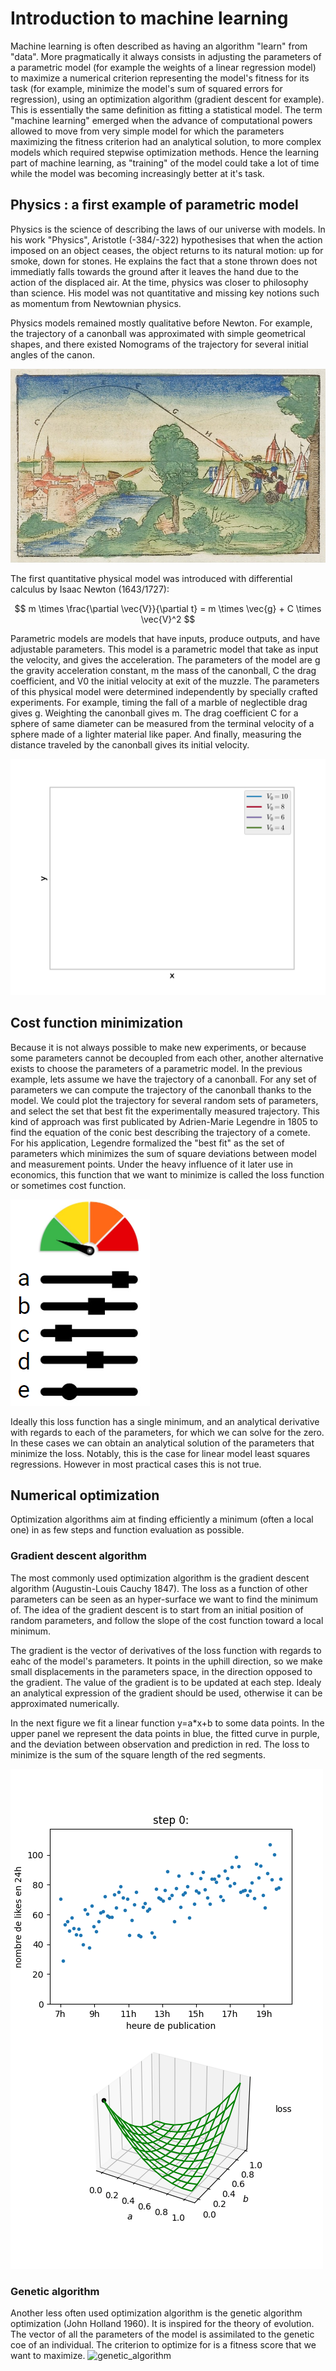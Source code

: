# Introduction to machine learning

Machine learning is often described as having an algorithm "learn" from "data".
More pragmatically it always consists in adjusting the parameters of a parametric model (for example the weights of a linear regression model) to maximize a numerical criterion representing the model's fitness for its task (for example, minimize the model's sum of squared errors for regression), using an optimization algorithm (gradient descent for example).
This is essentially the same definition as fitting a statistical model. The term "machine learning" emerged when the advance of computational powers allowed to move from very simple model for which the parameters maximizing the fitness criterion had an analytical solution, to more complex models which required stepwise optimization methods. Hence the learning part of machine learning, as "training" of the model could take a lot of time while the model was becoming increasingly better at it's task.

## Physics : a first example of parametric model

Physics is the science of describing the laws of our universe with models. In his work "Physics", Aristotle (-384/-322) hypothesises that when the action imposed on an object ceases, the object returns to its natural motion: up for smoke, down for stones. He explains the fact that a stone thrown does not immediatly falls towards the ground after it leaves the hand due to the action of the displaced air. At the time, physics was closer to philosophy than science. His model was not quantitative and missing key notions such as momentum from Newtownian physics.

Physics models remained mostly qualitative before Newton. For example, the trajectory of a canonball was approximated with simple geometrical shapes, and there existed Nomograms of the trajectory for several initial angles of the canon.

![Ballistik_Walther_Hermann_Ryff_1517](images/Ballistik_Walther_Hermann_Ryff_1517.png)

The first quantitative physical model was introduced with differential calculus by Isaac Newton (1643/1727):

$$
m \times \frac{\partial \vec{V}}{\partial t} = m \times \vec{g} + C \times \vec{V}^2
$$

Parametric models are models that have inputs, produce outputs, and have adjustable parameters. This model is a parametric model that take as input the velocity, and gives the acceleration.
The parameters of the model are g the gravity acceleration constant, m the mass of the canonball, C the drag coefficient, and V0 the initial velocity at exit of the muzzle. The parameters of this physical model were determined independently by specially crafted experiments. For example, timing the fall of a marble of neglectible drag gives g. Weighting the canonball gives m. The drag coefficient C for a sphere of same diameter can be measured from the terminal velocity of a sphere made of a lighter material like paper. And finally, measuring the distance traveled by the canonball gives its initial velocity.


![canonball_trajectory](images/gif_trajectory/trajectory.gif)


## Cost function minimization


Because it is not always possible to make new experiments, or because some parameters cannot be decoupled from each other, another alternative exists to choose the parameters of a parametric model.
In the previous example, lets assume we have the trajectory of a canonball.
For any set of parameters we can compute the trajectory of the canonball thanks to the model. We could plot the trajectory for several random sets of parameters, and select the set that best fit the experimentally measured trajectory.
This kind of approach was first publicated by Adrien-Marie Legendre in 1805 to find the equation of the conic best describing the trajectory of a comete. For his application, Legendre formalized the "best fit" as the set of parameters which minimizes the sum of square deviations between model and measurement points.
Under the heavy influence of it later use in economics, this function that we want to minimize is called the loss function or sometimes cost function.


![cost_function_minimization](images/cost_function_minimization.png)


Ideally this loss function has a single minimum, and an analytical derivative with regards to each of the parameters, for which we can solve for the zero. In these cases we can obtain an analytical solution of the parameters that minimize the loss. Notably, this is the case for linear model least squares regressions. However in most practical cases this is not true.

## Numerical optimization

Optimization algorithms aim at finding efficiently a minimum (often a local one) in as few steps and function evaluation as possible.

### Gradient descent algorithm

The most commonly used optimization algorithm is the gradient descent algorithm (Augustin-Louis Cauchy 1847). The loss as a function of other parameters can be seen as an hyper-surface we want to find the minimum of. The idea of the gradient descent is to start from an initial position of random parameters, and follow the slope of the cost function toward a local minimum.

The gradient is the vector of derivatives of the loss function with regards to eahc of the model's parameters. It points in the uphill direction, so we make small displacements in the parameters space, in the direction opposed to the gradient. The value of the gradient is to be updated at each step. Idealy an analytical expression of the gradient should be used, otherwise it can be approximated numerically.

In the next figure we fit a linear function y=a*x+b to some data points. In the upper panel we represent the data points in blue, the fitted curve in purple, and the deviation between observation and prediction in red. The loss to minimize is the sum of the square length of the red segments.

![gradient_descent](images/gif_gradient_descent/gradient_descent.gif)

### Genetic algorithm

Another less often used optimization algorithm is the genetic algorithm optimization (John Holland 1960). It is inspired for the theory of evolution. The vector of all the parameters of the model is assimilated to the genetic coe of an individual. The criterion to optimize for is
a fitness score that we want to maximize.
![genetic_algorithm](images/gif_genetic/genetic_algorithm.gif)